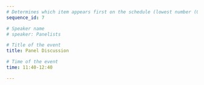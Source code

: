 ```yaml
---
# Determines which item appears first on the schedule (lowest number (0) appears first)
sequence_id: 7

# Speaker name
# speaker: Panelists

# Title of the event
title: Panel Discussion

# Time of the event
time: 11:40-12:40

---
```

